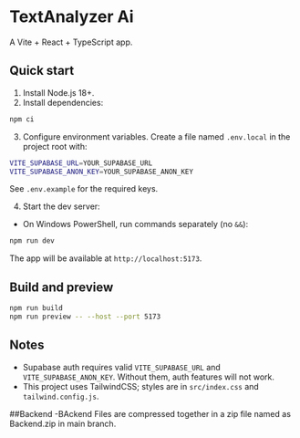 # TextAnalyzer Ai

A Vite + React + TypeScript app.

## Quick start

1. Install Node.js 18+.
2. Install dependencies:

```bash
npm ci
```

3. Configure environment variables. Create a file named `.env.local` in the project root with:

```bash
VITE_SUPABASE_URL=YOUR_SUPABASE_URL
VITE_SUPABASE_ANON_KEY=YOUR_SUPABASE_ANON_KEY
```

See `.env.example` for the required keys.

4. Start the dev server:

- On Windows PowerShell, run commands separately (no `&&`):

```powershell
npm run dev
```

The app will be available at `http://localhost:5173`.

## Build and preview

```bash
npm run build
npm run preview -- --host --port 5173
```

## Notes
- Supabase auth requires valid `VITE_SUPABASE_URL` and `VITE_SUPABASE_ANON_KEY`. Without them, auth features will not work.
- This project uses TailwindCSS; styles are in `src/index.css` and `tailwind.config.js`.

##Backend
-BAckend Files are compressed together in a zip file named as Backend.zip in main branch.
